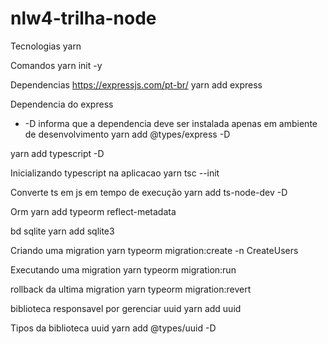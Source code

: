 # nlw4-trilha-node
Tecnologias
yarn

Comandos
yarn init -y

Dependencias
https://expressjs.com/pt-br/
yarn add express

Dependencia do express
* -D informa que a dependencia deve ser instalada apenas em ambiente de desenvolvimento
yarn add @types/express -D 

yarn add typescript -D

Inicializando typescript na aplicacao
yarn tsc --init

Converte ts em js em tempo de execução
yarn add ts-node-dev -D

Orm
yarn add typeorm reflect-metadata

bd sqlite
yarn add sqlite3

Criando uma migration
yarn typeorm migration:create -n CreateUsers

Executando uma migration
yarn typeorm migration:run

rollback da ultima migration
yarn typeorm migration:revert

biblioteca responsavel por gerenciar uuid
yarn add uuid

Tipos da biblioteca uuid
yarn add @types/uuid -D
